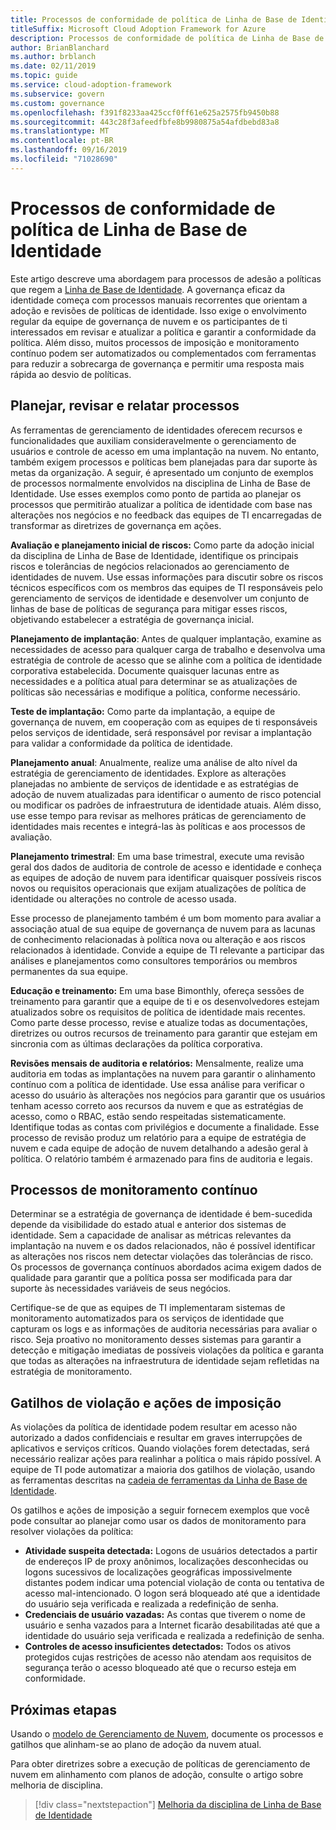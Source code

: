 ```yaml
---
title: Processos de conformidade de política de Linha de Base de Identidade
titleSuffix: Microsoft Cloud Adoption Framework for Azure
description: Processos de conformidade de política de Linha de Base de Identidade
author: BrianBlanchard
ms.author: brblanch
ms.date: 02/11/2019
ms.topic: guide
ms.service: cloud-adoption-framework
ms.subservice: govern
ms.custom: governance
ms.openlocfilehash: f391f8233aa425ccf0ff61e625a2575fb9450b88
ms.sourcegitcommit: 443c28f3afeedfbfe8b9980875a54afdbebd83a8
ms.translationtype: MT
ms.contentlocale: pt-BR
ms.lasthandoff: 09/16/2019
ms.locfileid: "71028690"
---
```

# <a name="identity-baseline-policy-compliance-processes"></a>Processos de conformidade de política de Linha de Base de Identidade

Este artigo descreve uma abordagem para processos de adesão a políticas que regem a [Linha de Base de Identidade](./index.md). A governança eficaz da identidade começa com processos manuais recorrentes que orientam a adoção e revisões de políticas de identidade. Isso exige o envolvimento regular da equipe de governança de nuvem e os participantes de ti interessados em revisar e atualizar a política e garantir a conformidade da política. Além disso, muitos processos de imposição e monitoramento contínuo podem ser automatizados ou complementados com ferramentas para reduzir a sobrecarga de governança e permitir uma resposta mais rápida ao desvio de políticas.

## <a name="planning-review-and-reporting-processes"></a>Planejar, revisar e relatar processos

As ferramentas de gerenciamento de identidades oferecem recursos e funcionalidades que auxiliam consideravelmente o gerenciamento de usuários e controle de acesso em uma implantação na nuvem. No entanto, também exigem processos e políticas bem planejadas para dar suporte às metas da organização. A seguir, é apresentado um conjunto de exemplos de processos normalmente envolvidos na disciplina de Linha de Base de Identidade. Use esses exemplos como ponto de partida ao planejar os processos que permitirão atualizar a política de identidade com base nas alterações nos negócios e no feedback das equipes de TI encarregadas de transformar as diretrizes de governança em ações.

**Avaliação e planejamento inicial de riscos:** Como parte da adoção inicial da disciplina de Linha de Base de Identidade, identifique os principais riscos e tolerâncias de negócios relacionados ao gerenciamento de identidades de nuvem. Use essas informações para discutir sobre os riscos técnicos específicos com os membros das equipes de TI responsáveis pelo gerenciamento de serviços de identidade e desenvolver um conjunto de linhas de base de políticas de segurança para mitigar esses riscos, objetivando estabelecer a estratégia de governança inicial.

**Planejamento de implantação**: Antes de qualquer implantação, examine as necessidades de acesso para qualquer carga de trabalho e desenvolva uma estratégia de controle de acesso que se alinhe com a política de identidade corporativa estabelecida. Documente quaisquer lacunas entre as necessidades e a política atual para determinar se as atualizações de políticas são necessárias e modifique a política, conforme necessário.

**Teste de implantação:** Como parte da implantação, a equipe de governança de nuvem, em cooperação com as equipes de ti responsáveis pelos serviços de identidade, será responsável por revisar a implantação para validar a conformidade da política de identidade.

**Planejamento anual**: Anualmente, realize uma análise de alto nível da estratégia de gerenciamento de identidades. Explore as alterações planejadas no ambiente de serviços de identidade e as estratégias de adoção de nuvem atualizadas para identificar o aumento de risco potencial ou modificar os padrões de infraestrutura de identidade atuais. Além disso, use esse tempo para revisar as melhores práticas de gerenciamento de identidades mais recentes e integrá-las às políticas e aos processos de avaliação.

**Planejamento trimestral**: Em uma base trimestral, execute uma revisão geral dos dados de auditoria de controle de acesso e identidade e conheça as equipes de adoção de nuvem para identificar quaisquer possíveis riscos novos ou requisitos operacionais que exijam atualizações de política de identidade ou alterações no controle de acesso usada.

Esse processo de planejamento também é um bom momento para avaliar a associação atual de sua equipe de governança de nuvem para as lacunas de conhecimento relacionadas à política nova ou alteração e aos riscos relacionados à identidade. Convide a equipe de TI relevante a participar das análises e planejamentos como consultores temporários ou membros permanentes da sua equipe.

**Educação e treinamento:** Em uma base Bimonthly, ofereça sessões de treinamento para garantir que a equipe de ti e os desenvolvedores estejam atualizados sobre os requisitos de política de identidade mais recentes. Como parte desse processo, revise e atualize todas as documentações, diretrizes ou outros recursos de treinamento para garantir que estejam em sincronia com as últimas declarações da política corporativa.

**Revisões mensais de auditoria e relatórios:** Mensalmente, realize uma auditoria em todas as implantações na nuvem para garantir o alinhamento contínuo com a política de identidade. Use essa análise para verificar o acesso do usuário às alterações nos negócios para garantir que os usuários tenham acesso correto aos recursos da nuvem e que as estratégias de acesso, como o RBAC, estão sendo respeitadas sistematicamente. Identifique todas as contas com privilégios e documente a finalidade. Esse processo de revisão produz um relatório para a equipe de estratégia de nuvem e cada equipe de adoção de nuvem detalhando a adesão geral à política. O relatório também é armazenado para fins de auditoria e legais.

## <a name="ongoing-monitoring-processes"></a>Processos de monitoramento contínuo

Determinar se a estratégia de governança de identidade é bem-sucedida depende da visibilidade do estado atual e anterior dos sistemas de identidade. Sem a capacidade de analisar as métricas relevantes da implantação na nuvem e os dados relacionados, não é possível identificar as alterações nos riscos nem detectar violações das tolerâncias de risco. Os processos de governança contínuos abordados acima exigem dados de qualidade para garantir que a política possa ser modificada para dar suporte às necessidades variáveis de seus negócios.

Certifique-se de que as equipes de TI implementaram sistemas de monitoramento automatizados para os serviços de identidade que capturam os logs e as informações de auditoria necessárias para avaliar o risco. Seja proativo no monitoramento desses sistemas para garantir a detecção e mitigação imediatas de possíveis violações da política e garanta que todas as alterações na infraestrutura de identidade sejam refletidas na estratégia de monitoramento.

## <a name="violation-triggers-and-enforcement-actions"></a>Gatilhos de violação e ações de imposição

As violações da política de identidade podem resultar em acesso não autorizado a dados confidenciais e resultar em graves interrupções de aplicativos e serviços críticos. Quando violações forem detectadas, será necessário realizar ações para realinhar a política o mais rápido possível. A equipe de TI pode automatizar a maioria dos gatilhos de violação, usando as ferramentas descritas na [cadeia de ferramentas da Linha de Base de Identidade](./toolchain.md).

Os gatilhos e ações de imposição a seguir fornecem exemplos que você pode consultar ao planejar como usar os dados de monitoramento para resolver violações da política:

- **Atividade suspeita detectada:** Logons de usuários detectados a partir de endereços IP de proxy anônimos, localizações desconhecidas ou logons sucessivos de localizações geográficas impossivelmente distantes podem indicar uma potencial violação de conta ou tentativa de acesso mal-intencionado. O logon será bloqueado até que a identidade do usuário seja verificada e realizada a redefinição de senha.
- **Credenciais de usuário vazadas:** As contas que tiverem o nome de usuário e senha vazados para a Internet ficarão desabilitadas até que a identidade do usuário seja verificada e realizada a redefinição de senha.
- **Controles de acesso insuficientes detectados:** Todos os ativos protegidos cujas restrições de acesso não atendam aos requisitos de segurança terão o acesso bloqueado até que o recurso esteja em conformidade.

## <a name="next-steps"></a>Próximas etapas

Usando o [modelo de Gerenciamento de Nuvem](./template.md), documente os processos e gatilhos que alinham-se ao plano de adoção da nuvem atual.

Para obter diretrizes sobre a execução de políticas de gerenciamento de nuvem em alinhamento com planos de adoção, consulte o artigo sobre melhoria de disciplina.

> [!div class="nextstepaction"]
> [Melhoria da disciplina de Linha de Base de Identidade](./discipline-improvement.md)
